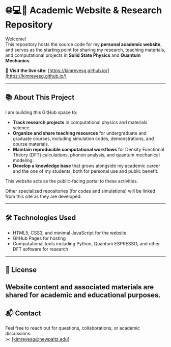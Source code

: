  # 🌐💻🧪 Academic Website & Research Repository

Welcome!  
This repository hosts the source code for my **personal academic website**, and serves as the starting point for sharing my research, teaching materials, and computational projects in **Solid State Physics** and **Quantum Mechanics**.

🔗 **Visit the live site:** [https://kimreyesg.github.io/](https://kimreyesg.github.io/)

---

## 📚 About This Project

I am building this GitHub space to:

- **Track research projects** in computational physics and materials science.
- **Organize and share teaching resources** for undergraduate and graduate courses, including simulation codes, demonstrations, and course materials.
- **Maintain reproducible computational workflows** for Density Functional Theory (DFT) calculations, phonon analysis, and quantum mechanical modeling.
- **Develop a knowledge base** that grows alongside my academic career and the one of my students, both for personal use and public benefit.

This website acts as the public-facing portal to these activities.

Other specialized repositories (for codes and simulations) will be linked from this site as they are developed.

---

## 🛠 Technologies Used
- HTML5, CSS3, and minimal JavaScript for the website
- GitHub Pages for hosting
- Computational tools including Python, Quantum ESPRESSO, and other DFT software for research

---

## 📜 License
Website content and associated materials are shared for academic and educational purposes.  
---

## 📬 Contact
Feel free to reach out for questions, collaborations, or academic discussions:  
✉️ [kimreyesg@newpaltz.edu]
